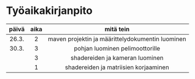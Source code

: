 # Työaikakirjanpito
| päivä | aika | mitä tein |
| :----: | :----: | :----: |
| 26.3. | 2 | maven projektin ja määrittelydokumentin luominen |
| 30.3. | 3 | pohjan luominen pelimoottorille |
|  | 3 | shadereiden ja kameran luominen |
| | 1 | shadereiden ja matriisien korjaaminen |